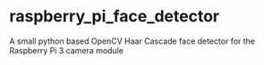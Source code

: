 # raspberry_pi_face_detector
A small python based OpenCV Haar Cascade face detector for the Raspberry Pi 3 camera module
